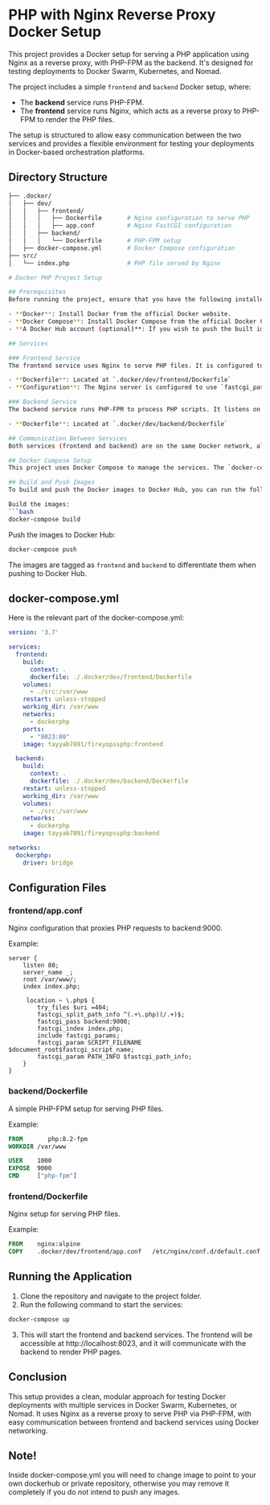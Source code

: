 # PHP with Nginx Reverse Proxy Docker Setup

This project provides a Docker setup for serving a PHP application using Nginx as a reverse proxy, with PHP-FPM as the backend. It's designed for testing deployments to Docker Swarm, Kubernetes, and Nomad.

The project includes a simple `frontend` and `backend` Docker setup, where:

- The **backend** service runs PHP-FPM.
- The **frontend** service runs Nginx, which acts as a reverse proxy to PHP-FPM to render the PHP files.

The setup is structured to allow easy communication between the two services and provides a flexible environment for testing your deployments in Docker-based orchestration platforms.

## Directory Structure

```bash
├── .docker/
│   ├── dev/
│   │   ├── frontend/
│   │   │   ├── Dockerfile       # Nginx configuration to serve PHP
│   │   │   ├── app.conf         # Nginx FastCGI configuration
│   │   ├── backend/
│   │   │   └── Dockerfile       # PHP-FPM setup
│   ├── docker-compose.yml       # Docker Compose configuration
├── src/
│   └── index.php                # PHP file served by Nginx

# Docker PHP Project Setup

## Prerequisites
Before running the project, ensure that you have the following installed:

- **Docker**: Install Docker from the official Docker website.
- **Docker Compose**: Install Docker Compose from the official Docker Compose installation guide.
- **A Docker Hub account (optional)**: If you wish to push the built images to Docker Hub, you will need a Docker Hub account.

## Services

### Frontend Service
The frontend service uses Nginx to serve PHP files. It is configured to connect to the backend service (PHP-FPM) over the network. The PHP files are processed by PHP-FPM, and the results are served via Nginx.

- **Dockerfile**: Located at `.docker/dev/frontend/Dockerfile`
- **Configuration**: The Nginx server is configured to use `fastcgi_pass` to forward requests to the backend service on port 9000 (`backend:9000`).

### Backend Service
The backend service runs PHP-FPM to process PHP scripts. It listens on port 9000, which is accessed by the frontend service.

- **Dockerfile**: Located at `.docker/dev/backend/Dockerfile`

## Communication Between Services
Both services (frontend and backend) are on the same Docker network, allowing them to communicate. The frontend service uses Nginx configured in `app.conf` to forward PHP requests to the backend service on `backend:9000`.

## Docker Compose Setup
This project uses Docker Compose to manage the services. The `docker-compose.yml` file defines both services (frontend and backend), including their build contexts and image tags.

## Build and Push Images
To build and push the Docker images to Docker Hub, you can run the following commands:

Build the images:
```bash
docker-compose build
```

Push the images to Docker Hub:
```bash
docker-compose push
```

The images are tagged as `frontend` and `backend` to differentiate them when pushing to Docker Hub.

## docker-compose.yml
Here is the relevant part of the docker-compose.yml:

```yaml
version: '3.7'

services:
  frontend:
    build:
      context: .
      dockerfile: ./.docker/dev/frontend/Dockerfile
    volumes:
      - ./src:/var/www
    restart: unless-stopped
    working_dir: /var/www
    networks:
      - dockerphp
    ports:
      - "8023:80"
    image: tayyab7891/fireyopssphp:frontend

  backend:
    build:
      context: .
      dockerfile: ./.docker/dev/backend/Dockerfile
    restart: unless-stopped
    working_dir: /var/www
    volumes:
      - ./src:/var/www
    networks:
      - dockerphp
    image: tayyab7891/fireyopssphp:backend

networks:
  dockerphp:
    driver: bridge
```

## Configuration Files

### frontend/app.conf
Nginx configuration that proxies PHP requests to backend:9000.

Example:
```nginx
server {
    listen 80;
    server_name _;
    root /var/www/;
    index index.php;

     location ~ \.php$ {
        try_files $uri =404;
        fastcgi_split_path_info ^(.+\.php)(/.+)$;
        fastcgi_pass backend:9000;
        fastcgi_index index.php;
        include fastcgi_params;
        fastcgi_param SCRIPT_FILENAME $document_root$fastcgi_script_name;
        fastcgi_param PATH_INFO $fastcgi_path_info;
    }
}
```

### backend/Dockerfile
A simple PHP-FPM setup for serving PHP files.

Example:
```dockerfile
FROM       php:8.2-fpm
WORKDIR /var/www

USER    1000
EXPOSE  9000
CMD     ["php-fpm"]
```

### frontend/Dockerfile
Nginx setup for serving PHP files.

Example:
```dockerfile
FROM    nginx:alpine
COPY    .docker/dev/frontend/app.conf   /etc/nginx/conf.d/default.conf
```

## Running the Application
1. Clone the repository and navigate to the project folder.
2. Run the following command to start the services:
```bash
docker-compose up
```
3. This will start the frontend and backend services. The frontend will be accessible at http://localhost:8023, and it will communicate with the backend to render PHP pages.

## Conclusion
This setup provides a clean, modular approach for testing Docker deployments with multiple services in Docker Swarm, Kubernetes, or Nomad. It uses Nginx as a reverse proxy to serve PHP via PHP-FPM, with easy communication between frontend and backend services using Docker networking.

## Note!
Inside docker-compose.yml you will need to change image to point to your own dockerhub or private repository, otherwise you may remove it completely if you do not intend to push any images.